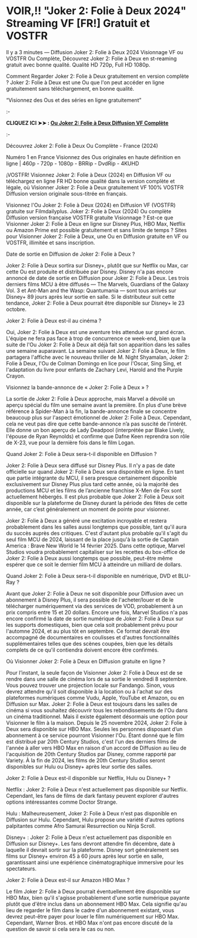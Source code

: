 # VOIR,!! "Joker 2: Folie à Deux 2024" Streaming VF [FR!] Gratuit et VOSTFR
Il y a 3 minutes — Diffusion Joker 2: Folie à Deux 2024 Visionnage VF ou VOSTFR Ou Complète, Découvrez Joker 2: Folie à Deux en st-reaming gratuit avec bonne qualité. Qualité HD 720p, Full HD 1080p.

Comment Regarder Joker 2: Folie à Deux gratuitement en version complète ? Joker 2: Folie à Deux est une Ou que l'on peut accéder en ligne gratuitement sans téléchargement, en bonne qualité.

“Visionnez des Ous et des séries en ligne gratuitement”

:-

**CLIQUEZ ICI ➤➤ : [Ou Joker 2: Folie à Deux Diffusion VF Complète](https://t.co/FKb7P47nZo)**

:-

Découvrez Joker 2: Folie à Deux Ou Complète - France (2024)

Numéro 1 en France Visionnez des Ous originales en haute définition en ligne | 460p - 720p - 1080p - BRRip - DvdRip - 4KUHD

¡VOSTFR! Visionnez Joker 2: Folie à Deux (2024) en Diffusion VF ou téléchargez en ligne FR HD bonne qualité dans la version complète et légale, où Visionner Joker 2: Folie à Deux gratuitement VF 100% VOSTFR Diffusion version originale sous-titrée en français.

Visionnez l'Ou Joker 2: Folie à Deux (2024) en Diffusion VF (VOSTFR) gratuite sur Filmdailyplus. Joker 2: Folie à Deux (2024) Ou complète Diffusion version française VOSTFR gratuite Visionnage ? Est-ce que Visionner Joker 2: Folie à Deux en ligne sur Disney Plus, HBO Max, Netflix ou Amazon Prime est possible gratuitement et sans limite de temps ? Sites pour Visionner Joker 2: Folie à Deux, une Ou en Diffusion gratuite en VF ou VOSTFR, illimitée et sans inscription.

Date de sortie en Diffusion de Joker 2: Folie à Deux ?

Joker 2: Folie à Deux sortira sur Disney+, plutôt que sur Netflix ou Max, car cette Ou est produite et distribuée par Disney. Disney n'a pas encore annoncé de date de sortie en Diffusion pour Joker 2: Folie à Deux. Les trois derniers films MCU à être diffusés — The Marvels, Guardians of the Galaxy Vol. 3 et Ant-Man and the Wasp: Quantumania — sont tous arrivés sur Disney+ 89 jours après leur sortie en salle. Si le distributeur suit cette tendance, Joker 2: Folie à Deux pourrait être disponible sur Disney+ le 23 octobre.

Joker 2: Folie à Deux est-il au cinéma ?

Oui, Joker 2: Folie à Deux est une aventure très attendue sur grand écran. L'équipe ne fera pas face à trop de concurrence ce week-end, bien que la suite de l'Ou Joker 2: Folie à Deux ait déjà fait son apparition dans les salles une semaine auparavant. La semaine suivant Joker 2: Folie à Deux, le film partagera l'affiche avec le nouveau thriller de M. Night Shyamalan, Joker 2: Folie à Deux, l'Ou de Colman Domingo en lice pour l'Oscar, Sing Sing, et l'adaptation du livre pour enfants de Zachary Levi, Harold and the Purple Crayon.

Visionnez la bande-annonce de « Joker 2: Folie à Deux » ?

La sortie de Joker 2: Folie à Deux approche, mais Marvel a dévoilé un aperçu spécial du film une semaine avant la première. En plus d'une brève référence à Spider-Man à la fin, la bande-annonce finale se concentre beaucoup plus sur l'aspect émotionnel de Joker 2: Folie à Deux. Cependant, cela ne veut pas dire que cette bande-annonce n’a pas suscité de l’intérêt. Elle donne un bon aperçu de Lady Deadpool (interprétée par Blake Lively, l'épouse de Ryan Reynolds) et confirme que Dafne Keen reprendra son rôle de X-23, vue pour la dernière fois dans le film Logan.

Quand Joker 2: Folie à Deux sera-t-il disponible en Diffusion ?

Joker 2: Folie à Deux sera diffusé sur Disney Plus. Il n'y a pas de date officielle sur quand Joker 2: Folie à Deux sera disponible en ligne. En tant que partie intégrante du MCU, il sera presque certainement disponible exclusivement sur Disney Plus plus tard cette année, où la majorité des productions MCU et les films de l’ancienne franchise X-Men de Fox sont actuellement hébergés. Il est plus probable que Joker 2: Folie à Deux soit disponible sur la plateforme de Disney durant la période des fêtes de cette année, car c’est généralement un moment de pointe pour visionner.

Joker 2: Folie à Deux a généré une excitation incroyable et restera probablement dans les salles aussi longtemps que possible, tant qu'il aura du succès auprès des critiques. C'est d'autant plus probable qu'il s'agit du seul film MCU de 2024, laissant de la place jusqu'à la sortie de Captain America : Brave New World le 14 février 2025. Dans cette optique, Marvel Studios voudra probablement capitaliser sur les recettes du box-office de Joker 2: Folie à Deux aussi longtemps que possible, peut-être même espérer que ce soit le dernier film MCU à atteindre un milliard de dollars.

Quand Joker 2: Folie à Deux sera-t-il disponible en numérique, DVD et BLU-Ray ?

Avant que Joker 2: Folie à Deux ne soit disponible pour Diffusion avec un abonnement à Disney Plus, il sera possible de l'acheter/louer et de le télécharger numériquement via des services de VOD, probablement à un prix compris entre 15 et 20 dollars. Encore une fois, Marvel Studios n'a pas encore confirmé la date de sortie numérique de Joker 2: Folie à Deux sur les supports domestiques, bien que cela soit probablement prévu pour l'automne 2024, et au plus tôt en septembre. Ce format devrait être accompagné de documentaires en coulisses et d'autres fonctionnalités supplémentaires telles que des scènes coupées, bien que les détails complets de ce qu'il contiendra doivent encore être confirmés.

Où Visionner Joker 2: Folie à Deux en Diffusion gratuite en ligne ?

Pour l’instant, la seule façon de Visionner Joker 2: Folie à Deux est de se rendre dans une salle de cinéma lors de sa sortie le vendredi 8 septembre. Vous pouvez trouver une projection locale sur Fandango. Sinon, vous devrez attendre qu'il soit disponible à la location ou à l'achat sur des plateformes numériques comme Vudu, Apple, YouTube et Amazon, ou en Diffusion sur Max. Joker 2: Folie à Deux est toujours dans les salles de cinéma si vous souhaitez découvrir tous les rebondissements de l'Ou dans un cinéma traditionnel. Mais il existe également désormais une option pour Visionner le film à la maison. Depuis le 25 novembre 2024, Joker 2: Folie à Deux sera disponible sur HBO Max. Seules les personnes disposant d’un abonnement à ce service pourront Visionner l'Ou. Étant donné que le film est distribué par 20th Century Studios, c'est l'un des derniers films de l'année à aller vers HBO Max en raison d'un accord de Diffusion au lieu de l'acquisition de 20th Century Studios par Disney, comme rapporté par Variety. À la fin de 2024, les films de 20th Century Studios seront disponibles sur Hulu ou Disney+ après leur sortie des salles.

Joker 2: Folie à Deux est-il disponible sur Netflix, Hulu ou Disney+ ?

Netflix : Joker 2: Folie à Deux n'est actuellement pas disponible sur Netflix. Cependant, les fans de films de dark fantasy peuvent explorer d'autres options intéressantes comme Doctor Strange.

Hulu : Malheureusement, Joker 2: Folie à Deux n'est pas disponible en Diffusion sur Hulu. Cependant, Hulu propose une variété d'autres options palpitantes comme Afro Samurai Resurrection ou Ninja Scroll.

Disney+ : Joker 2: Folie à Deux n'est actuellement pas disponible en Diffusion sur Disney+. Les fans devront attendre fin décembre, date à laquelle il devrait sortir sur la plateforme. Disney sort généralement ses films sur Disney+ environ 45 à 60 jours après leur sortie en salle, garantissant ainsi une expérience cinématographique immersive pour les spectateurs.

Joker 2: Folie à Deux est-il sur Amazon HBO Max ?

Le film Joker 2: Folie à Deux pourrait éventuellement être disponible sur HBO Max, bien qu'il s'agisse probablement d'une sortie numérique payante plutôt que d'être inclus dans un abonnement HBO Max. Cela signifie qu'au lieu de regarder le film dans le cadre d'un abonnement existant, vous devrez peut-être payer pour louer le film numériquement sur HBO Max. Cependant, Warner Bros. et HBO Max n'ont pas encore discuté de la question de savoir si cela sera le cas ou non.

